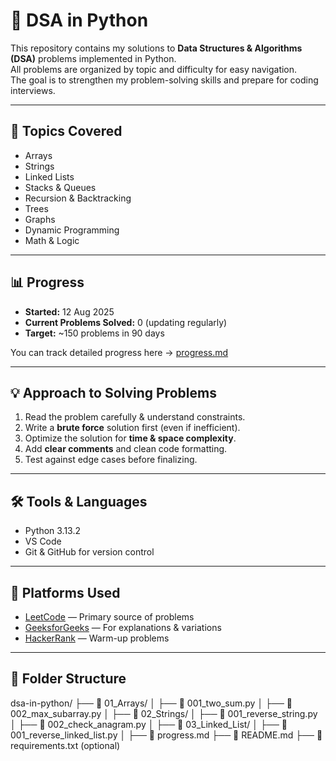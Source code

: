 # 🐍 DSA in Python

This repository contains my solutions to **Data Structures & Algorithms (DSA)** problems implemented in Python.  
All problems are organized by topic and difficulty for easy navigation.  
The goal is to strengthen my problem-solving skills and prepare for coding interviews.

---

## 📂 Topics Covered
- Arrays
- Strings
- Linked Lists
- Stacks & Queues
- Recursion & Backtracking
- Trees
- Graphs
- Dynamic Programming
- Math & Logic

---

## 📊 Progress
- **Started:** 12 Aug 2025
- **Current Problems Solved:** 0 (updating regularly)
- **Target:** ~150 problems in 90 days

You can track detailed progress here → [progress.md](progress.md)

---

## 💡 Approach to Solving Problems
1. Read the problem carefully & understand constraints.
2. Write a **brute force** solution first (even if inefficient).
3. Optimize the solution for **time & space complexity**.
4. Add **clear comments** and clean code formatting.
5. Test against edge cases before finalizing.

---

## 🛠 Tools & Languages
- Python 3.13.2  
- VS Code  
- Git & GitHub for version control  

---

## 📎 Platforms Used
- [LeetCode](https://leetcode.com/) — Primary source of problems
- [GeeksforGeeks](https://practice.geeksforgeeks.org/) — For explanations & variations
- [HackerRank](https://www.hackerrank.com/) — Warm-up problems

---

## 📌 Folder Structure
dsa-in-python/
├── 📁 01_Arrays/
│ ├── 📝 001_two_sum.py
│ ├── 📝 002_max_subarray.py
│
├── 📁 02_Strings/
│ ├── 📝 001_reverse_string.py
│ ├── 📝 002_check_anagram.py
│
├── 📁 03_Linked_List/
│ ├── 📝 001_reverse_linked_list.py
│
├── 📄 progress.md
├── 📄 README.md
├── 📄 requirements.txt (optional)